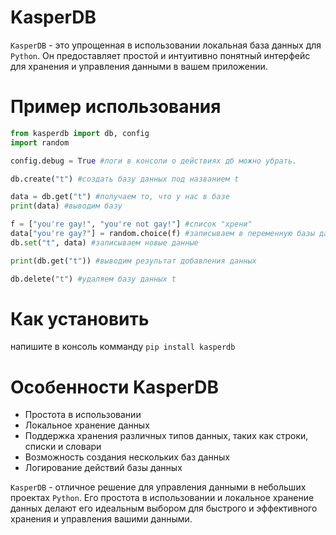 # KasperDB

`KasperDB` - это упрощенная в использовании локальная база данных для `Python`. Он предоставляет простой и интуитивно понятный интерфейс для хранения и управления данными в вашем приложении.

# Пример использования
```python
from kasperdb import db, config
import random

config.debug = True #логи в консоли о действиях дб можно убрать.

db.create("t") #создать базу данных под названием t

data = db.get("t") #получаем то, что у нас в базе
print(data) #выводим базу

f = ["you're gay!", "you're not gay!"] #список "хрени"
data["you're gay?"] = random.choice(f) #записываем в переменную базы данных хандом херню из списка
db.set("t", data) #записываем новые данные

print(db.get("t")) #выводим результат добавления данных

db.delete("t") #удаляем базу данных t
```

# Как установить
напишите в консоль комманду `pip install kasperdb`

# Особенности KasperDB

- Простота в использовании
- Локальное хранение данных
- Поддержка хранения различных типов данных, таких как строки, списки и словари
- Возможность создания нескольких баз данных
- Логирование действий базы данных

`KasperDB` - отличное решение для управления данными в небольших проектах `Python`. Его простота в использовании и локальное хранение данных делают его идеальным выбором для быстрого и эффективного хранения и управления вашими данными.
